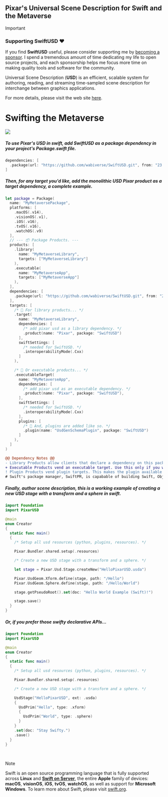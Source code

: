 ## Pixar's Universal Scene Description for Swift and the Metaverse

> [!IMPORTANT]
> ### Supporting SwiftUSD ❤️
> If you find **SwiftUSD** useful, please consider supporting me by [becoming a sponsor](https://github.com/sponsors/wabiverse). I spend a tremendous amount of time dedicating my life to open source projects, and each sponsorship helps me focus more time on making quality tools and software for the community.

Universal Scene Description (**USD**) is an efficient, scalable system for
authoring, reading, and streaming time-sampled scene description for
interchange between graphics applications.

For more details, please visit the web site [here](http://openusd.org).

# Swifting the Metaverse

<image src="https://www.dropbox.com/scl/fi/cmqz171jkketkvpyojtbx/swiftyusd.png?rlkey=rosui4p7dv410eqvztmynhz56&raw=1">

##### To use Pixar's USD in swift, add SwiftUSD as a package dependency in your project's Package.swift file.
```swift
dependencies: [
  .package(url: "https://github.com/wabiverse/SwiftUSD.git", from: "23.11.18"),
]
```


##### Then, for any target you'd like, add the monolithic USD **Pixar** product as a target dependency, a complete example.
```swift
let package = Package(
  name: "MyMetaversePackage",
  platforms: [
    .macOS(.v14),
    .visionOS(.v1),
    .iOS(.v16),
    .tvOS(.v16),
    .watchOS(.v9)
  ],
  // --- 📦 Package Products. ---
  products: [
    .library(
      name: "MyMetaverseLibrary",
      targets: ["MyMetaverseLibrary"]
    ),
    .executable(
      name: "MyMetaverseApp",
      targets: ["MyMetaverseApp"]
    ),
  ],
  dependencies: [
    .package(url: "https://github.com/wabiverse/SwiftUSD.git", from: "23.11.18")
  ],
  targets: [
    /* 📕 For library products... */
    .target(
      name: "MyMetaverseLibrary",
      dependencies: [
        /* add pixar usd as a library dependency. */
        .product(name: "Pixar", package: "SwiftUSD")
      ],
      swiftSettings: [
        /* needed for SwiftUSD. */
        .interoperabilityMode(.Cxx)
      ]
    ),

    /* 📗 Or executable products... */
    .executableTarget(
      name: "MyMetaverseApp",
      dependencies: [
        /* add pixar usd as an executable dependency. */
        .product(name: "Pixar", package: "SwiftUSD"),
      ],
      swiftSettings: [
        /* needed for SwiftUSD. */
        .interoperabilityMode(.Cxx)
      ],
      plugins: [
        /* 📙 And, plugins are added like so. */
        .plugin(name: "UsdGenSchemaPlugin", package: "SwiftUSD")
      ]
    ),
  ]
)
```

```diff
@@ Dependency Notes @@
- Library Products allow clients that declare a dependency on this package to use the package’s functionality.
+ Executable Products vend an executable target. Use this only if you want to make the executable available to clients.
! Plugin Products vend plugin targets. This makes the plugin available to clients that integrate the Swift package.
# Swift's package manager, SwiftPM, is capabable of building Swift, Objective-C/C++, and C/C++ code.
```

##### Finally, author scene description, this is a working example of creating a new USD stage with a transform and a sphere in swift.
```swift
import Foundation
import PixarUSD

@main
enum Creator
{
  static func main()
  {
    /* Setup all usd resources (python, plugins, resources). */

    Pixar.Bundler.shared.setup(.resources)

    /* Create a new USD stage with a transform and a sphere. */

    let stage = Pixar.Usd.Stage.createNew("HelloPixarUSD.usda")

    Pixar.UsdGeom.Xform.define(stage, path: "/Hello")
    Pixar.UsdGeom.Sphere.define(stage, path: "/Hello/World")

    stage.getPseudoRoot().set(doc: "Hello World Example (Swift)!")

    stage.save()
  }
}
```

##### Or, if you prefer those swifty declarative APIs...
```swift
import Foundation
import PixarUSD

@main
enum Creator
{
  static func main()
  {
    /* Setup all usd resources (python, plugins, resources). */

    Pixar.Bundler.shared.setup(.resources)

    /* Create a new USD stage with a transform and a sphere. */

    UsdStage("HelloPixarUSD", ext: .usda)
    {
      UsdPrim("Hello", type: .xform)
      {
        UsdPrim("World", type: .sphere)
      }
    }
    .set(doc: "Stay Swifty.")
    .save()
  }
}
```

<br>

> [!NOTE]
> Swift is an open source programming language that is fully supported across **Linux** and [**Swift on Server**](https://www.swift.org/server/), the entire **Apple** family of devices: **macOS**, **visionOS**, **iOS**, **tvOS**, **watchOS**, as well as support for **Microsoft Windows**. To learn more about Swift, please visit [swift.org](https://www.swift.org).

<br>
